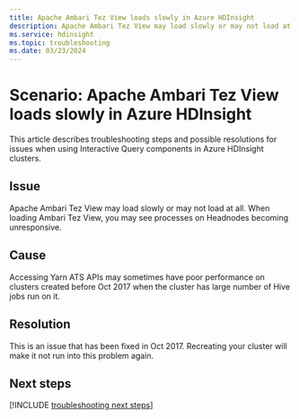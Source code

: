 ```yaml
---
title: Apache Ambari Tez View loads slowly in Azure HDInsight
description: Apache Ambari Tez View may load slowly or may not load at all in Azure HDInsight
ms.service: hdinsight
ms.topic: troubleshooting
ms.date: 03/23/2024
---
```


# Scenario: Apache Ambari Tez View loads slowly in Azure HDInsight

This article describes troubleshooting steps and possible resolutions for issues when using Interactive Query components in Azure HDInsight clusters.

## Issue

Apache Ambari Tez View may load slowly or may not load at all. When loading Ambari Tez View, you may see processes on Headnodes becoming unresponsive.

## Cause

Accessing Yarn ATS APIs may sometimes have poor performance on clusters created before Oct 2017 when the cluster has large number of Hive jobs run on it.

## Resolution

This is an issue that has been fixed in Oct 2017. Recreating your cluster will make it not run into this problem again.

## Next steps

[!INCLUDE [troubleshooting next steps](../includes/hdinsight-troubleshooting-next-steps.md)]
